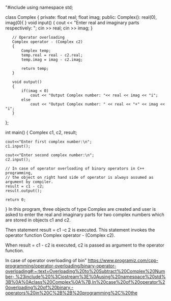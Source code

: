 "#include <iostream>
using namespace std;

class Complex
{
    private:
      float real;
      float imag;
    public:
       Complex(): real(0), imag(0){ }
       void input()
       {
           cout << "Enter real and imaginary parts respectively: ";
           cin >> real;
           cin >> imag;
       }

       // Operator overloading
       Complex operator - (Complex c2)
       {
           Complex temp;
           temp.real = real - c2.real;
           temp.imag = imag - c2.imag;

           return temp;
       }

       void output()
       {
           if(imag < 0)
               cout << "Output Complex number: "<< real << imag << "i";
           else
               cout << "Output Complex number: " << real << "+" << imag << "i";
       }
};

int main()
{
    Complex c1, c2, result;

    cout<<"Enter first complex number:\n";
    c1.input();

    cout<<"Enter second complex number:\n";
    c2.input();

    // In case of operator overloading of binary operators in C++ programming, 
    // the object on right hand side of operator is always assumed as argument by compiler.
    result = c1 - c2;
    result.output();

    return 0;
}
In this program, three objects of type Complex are created and user is asked to enter the real and imaginary parts for two complex numbers which are stored in objects c1 and c2.

Then statement result = c1 -c 2 is executed. This statement invokes the operator function Complex operator - (Complex c2).

When result = c1 - c2 is executed, c2 is passed as argument to the operator function.

In case of operator overloading of bin"
 https://www.programiz.com/cpp-programming/operator-overloading/binary-operator-overloading#:~:text=Overloading%20to%20Subtract%20Complex%20Number-,%23include%20%3Ciostream%3E%0Ausing%20namespace%20std%3B%0A%0Aclass%20Complex%0A%7B,In%20case%20of%20operator%20overloading%20of%20binary,-operators%20in%20C%2B%2B%20programming%2C%20the
